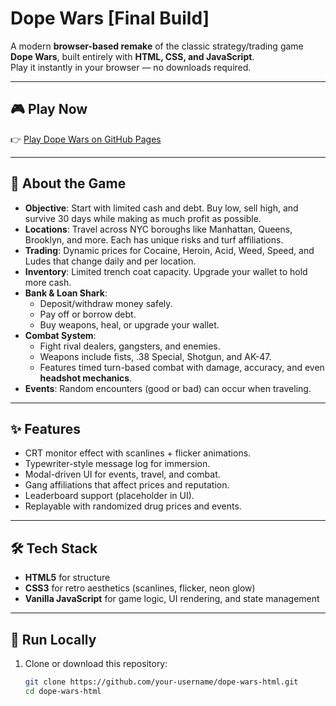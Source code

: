 # Dope Wars [Final Build]

A modern **browser-based remake** of the classic strategy/trading game **Dope Wars**, built entirely with **HTML, CSS, and JavaScript**.  
Play it instantly in your browser — no downloads required.

---

## 🎮 Play Now

👉 [Play Dope Wars on GitHub Pages](https://pravar14.github.io/Dope-Wars-Remastered/)  

---

## 📖 About the Game

- **Objective**: Start with limited cash and debt. Buy low, sell high, and survive 30 days while making as much profit as possible.
- **Locations**: Travel across NYC boroughs like Manhattan, Queens, Brooklyn, and more. Each has unique risks and turf affiliations.
- **Trading**: Dynamic prices for Cocaine, Heroin, Acid, Weed, Speed, and Ludes that change daily and per location.
- **Inventory**: Limited trench coat capacity. Upgrade your wallet to hold more cash.
- **Bank & Loan Shark**:
  - Deposit/withdraw money safely.
  - Pay off or borrow debt.
  - Buy weapons, heal, or upgrade your wallet.
- **Combat System**: 
  - Fight rival dealers, gangsters, and enemies.
  - Weapons include fists, .38 Special, Shotgun, and AK-47.
  - Features timed turn-based combat with damage, accuracy, and even **headshot mechanics**.
- **Events**: Random encounters (good or bad) can occur when traveling.

---

## ✨ Features

- CRT monitor effect with scanlines + flicker animations.
- Typewriter-style message log for immersion.
- Modal-driven UI for events, travel, and combat.
- Gang affiliations that affect prices and reputation.
- Leaderboard support (placeholder in UI).
- Replayable with randomized drug prices and events.

---

## 🛠️ Tech Stack

- **HTML5** for structure  
- **CSS3** for retro aesthetics (scanlines, flicker, neon glow)  
- **Vanilla JavaScript** for game logic, UI rendering, and state management  

---

## 🚀 Run Locally

1. Clone or download this repository:
   ```bash
   git clone https://github.com/your-username/dope-wars-html.git
   cd dope-wars-html
